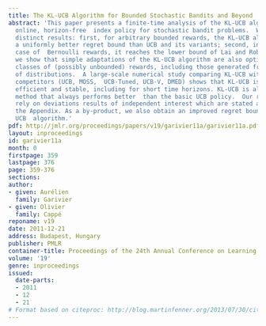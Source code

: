 ```yaml
---
title: The KL-UCB Algorithm for Bounded Stochastic Bandits and Beyond
abstract: 'This paper presents a finite-time analysis of the KL-UCB algorithm, an
  online, horizon-free  index policy for stochastic bandit problems.  We prove two
  distinct results: first, for arbitrary bounded rewards, the KL-UCB algorithm  satisfies
  a uniformly better regret bound than UCB and its variants; second, in the special
  case of  Bernoulli rewards, it reaches the lower bound of Lai and Robbins.  Furthermore,
  we show that simple adaptations of the KL-UCB algorithm are also optimal for  specific
  classes of (possibly unbounded) rewards, including those generated from exponential  families
  of distributions.  A large-scale numerical study comparing KL-UCB with its main
  competitors (UCB, MOSS,  UCB-Tuned, UCB-V, DMED) shows that KL-UCB is remarkably
  efficient and stable, including for short time horizons. KL-UCB is also the only
  method that always performs better  than the basic UCB policy.  Our regret bounds
  rely on deviations results of independent interest which are stated and proved  in
  the Appendix. As a by-product, we also obtain an improved regret bound for the standard
  UCB  algorithm.'
pdf: http://jmlr.org/proceedings/papers/v19/garivier11a/garivier11a.pdf
layout: inproceedings
id: garivier11a
month: 0
firstpage: 359
lastpage: 376
page: 359-376
sections: 
author:
- given: Aurélien
  family: Garivier
- given: Olivier
  family: Cappé
reponame: v19
date: 2011-12-21
address: Budapest, Hungary
publisher: PMLR
container-title: Proceedings of the 24th Annual Conference on Learning Theory
volume: '19'
genre: inproceedings
issued:
  date-parts:
  - 2011
  - 12
  - 21
# Format based on citeproc: http://blog.martinfenner.org/2013/07/30/citeproc-yaml-for-bibliographies/
---
```

